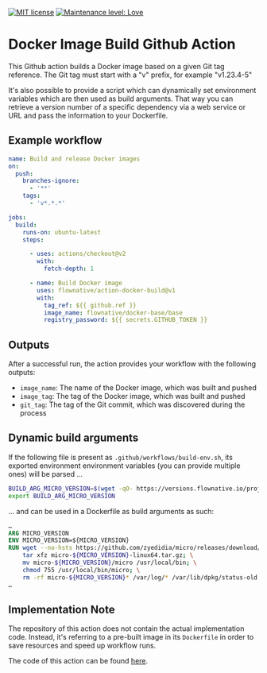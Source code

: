 [![MIT license](http://img.shields.io/badge/license-MIT-brightgreen.svg)](http://opensource.org/licenses/MIT)
[![Maintenance level: Love](https://img.shields.io/badge/maintenance-%E2%99%A1%E2%99%A1%E2%99%A1-ff69b4.svg)](https://www.flownative.com/en/products/open-source.html)

# Docker Image Build Github Action

This Github action builds a Docker image based on a given Git tag reference. The Git tag must start with a "v" prefix,
for example "v1.23.4-5"

It's also possible to provide a script which can dynamically set environment variables which are then used as build
arguments. That way you can retrieve a version number of a specific dependency via a web service or URL and pass
the information to your Dockerfile. 

## Example workflow

````yaml
name: Build and release Docker images
on:
  push:
    branches-ignore:
      - '**'
    tags:
      - 'v*.*.*'

jobs:
  build:
    runs-on: ubuntu-latest
    steps:

      - uses: actions/checkout@v2
        with:
          fetch-depth: 1

      - name: Build Docker image
        uses: flownative/action-docker-build@v1
        with:
          tag_ref: ${{ github.ref }}
          image_name: flownative/docker-base/base
          registry_password: ${{ secrets.GITHUB_TOKEN }}
````

## Outputs

After a successful run, the action provides your workflow with the following outputs:

- `image_name`: The name of the Docker image, which was built and pushed
- `image_tag`: The tag of the Docker image, which was built and pushed
- `git_tag`: The tag of the Git commit, which was discovered during the process

## Dynamic build arguments

If the following file is present as `.github/workflows/build-env.sh`, its exported environment environment variables
(you can provide multiple ones) will be parsed ...

````bash
BUILD_ARG_MICRO_VERSION=$(wget -qO- https://versions.flownative.io/projects/base/channels/stable/versions/micro.txt)
export BUILD_ARG_MICRO_VERSION
````

... and can be used in a Dockerfile as build arguments as such:

```Dockerfile
…
ARG MICRO_VERSION
ENV MICRO_VERSION=${MICRO_VERSION}
RUN wget --no-hsts https://github.com/zyedidia/micro/releases/download/v${MICRO_VERSION}/micro-${MICRO_VERSION}-linux64.tar.gz; \
    tar xfz micro-${MICRO_VERSION}-linux64.tar.gz; \
    mv micro-${MICRO_VERSION}/micro /usr/local/bin; \
    chmod 755 /usr/local/bin/micro; \
    rm -rf micro-${MICRO_VERSION}* /var/log/* /var/lib/dpkg/status-old
…
```

## Implementation Note

The repository of this action does not contain the actual implementation code. Instead, it's referring to a pre-built
image in its `Dockerfile` in order to save resources and speed up workflow runs.

The code of this action can be found [here](https://github.com/flownative/docker-action-docker-build).

